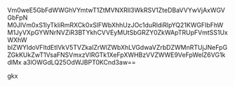 Vm0weE5GbFdWWGhVYmtwT1ZtMVNXRll3WkRSV1ZteDBaVVYwVjAxWGVGbFpN
M0JIVm0xS1IyTkliRmRXCk0xSlFWbXhhUzJOc1duRldiRlpYQ21KWGFIbFhW
M1JyVXpGYWNrNVZiR3BTYkhCVVEyMUtSbGRZY0ZkWApTRUpFVmtSS1UxWXhW
blZWYldoVFltdEtlVkV5TVZkalZrWlZWbXhLVGdwaVZrbDZWMnRTUjJNeFpG
ZGkKUkZwT1VsaFNSVmxzVlRGTk1XeFpXWHBzVVZWWE9VeFpWelZ6VG1kdlMx
a3lOWGdLQ25OdWJBPT0KCnd3aw==

gkx